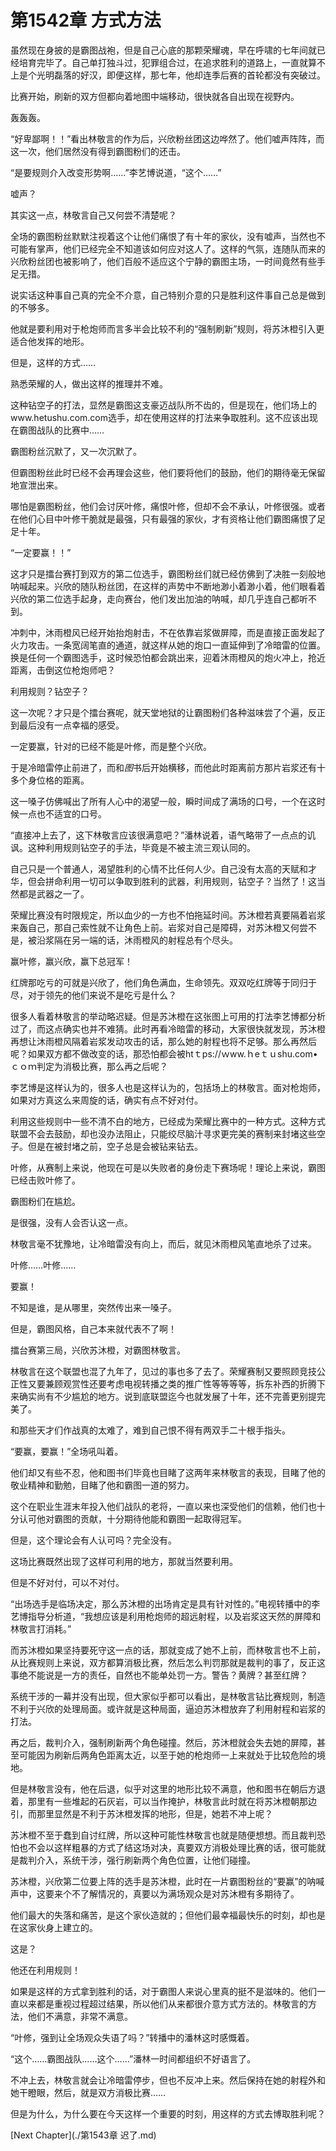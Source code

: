 # 第1542章 方式方法

虽然现在身披的是霸图战袍，但是自己心底的那颗荣耀魂，早在呼啸的七年间就已经培育完毕了。自己单打独斗过，犯罪组合过，在追求胜利的道路上，一直就算不上是个光明磊落的好汉，即便这样，那七年，他却连季后赛的首轮都没有突破过。

比赛开始，刷新的双方但都向着地图中端移动，很快就各自出现在视野内。

轰轰轰。

“好卑鄙啊！！”看出林敬言的作为后，兴欣粉丝团这边哗然了。他们嘘声阵阵，而这一次，他们居然没有得到霸图粉们的还击。

“是要规则介入改变形势啊……”李艺博说道，“这个……”

嘘声？

其实这一点，林敬言自己又何尝不清楚呢？

全场的霸图粉丝默默注视着这个让他们痛恨了有十年的家伙，没有嘘声，当然也不可能有掌声，他们已经完全不知道该如何应对这人了。这样的气氛，连随队而来的兴欣粉丝团也被影响了，他们百般不适应这个宁静的霸图主场，一时间竟然有些手足无措。

说实话这种事自己真的完全不介意，自己特别介意的只是胜利这件事自己总是做到的不够多。

他就是要利用对于枪炮师而言多半会比较不利的“强制刷新”规则，将苏沐橙引入更适合他发挥的地形。

但是，这样的方式……

熟悉荣耀的人，做出这样的推理并不难。

这种钻空子的打法，显然是霸图这支豪迈战队所不齿的，但是现在，他们场上的www.hetushu.com.com选手，却在使用这样的打法来争取胜利。这不应该出现在霸图战队的比赛中……

霸图粉丝沉默了，又一次沉默了。

但霸图粉丝此时已经不会再理会这些，他们要将他们的鼓励，他们的期待毫无保留地宣泄出来。

哪怕是霸图粉丝，他们会讨厌叶修，痛恨叶修，但却不会不承认，叶修很强。或者在他们心目中叶修干脆就是最强，只有最强的家伙，才有资格让他们霸图痛恨了足足十年。

“一定要赢！！”

这才只是擂台赛打到双方的第二位选手，霸图粉丝们就已经仿佛到了决胜一刻般地呐喊起来。兴欣的随队粉丝团，在这样的声势中不断地渺小着渺小着，他们眼看着兴欣的第二位选手起身，走向赛台，他们发出加油的呐喊，却几乎连自己都听不到。

冲刺中，沐雨橙风已经开始抬炮射击，不在依靠岩浆做屏障，而是直接正面发起了火力攻击。一条宽阔笔直的通道，就这样从她的炮口一直延伸到了冷暗雷的位置。换是任何一个霸图选手，这时候恐怕都会跳出来，迎着沐雨橙风的炮火冲上，抢近距离，击倒这位枪炮师吧？

利用规则？钻空子？

这一次呢？才只是个擂台赛呢，就天堂地狱的让霸图粉们各种滋味尝了个遍，反正到最后没有一点幸福的感受。

一定要赢，针对的已经不能是叶修，而是整个兴欣。

于是冷暗雷停止前进了，而和*图*书后开始横移，而他此时距离前方那片岩浆还有十多个身位格的距离。

这一嗓子仿佛喊出了所有人心中的渴望一般，瞬时间成了满场的口号，一个在这时候一点也不适宜的口号。

“直接冲上去了，这下林敬言应该很满意吧？”潘林说着，语气略带了一点点的讥讽。这种利用规则钻空子的手法，毕竟是不被主流三观认同的。

自己只是一个普通人，渴望胜利的心情不比任何人少。自己没有太高的天赋和才华，但会拼命利用一切可以争取到胜利的武器，利用规则，钻空子？当然了！这当然都是武器之一了。

荣耀比赛没有时限规定，所以血少的一方也不怕拖延时间。苏沐橙若真要隔着岩浆来轰自己，那自己索性就不让角色上前。岩浆对自己是障碍，对苏沐橙又何尝不是，被沿浆隔在另一端的话，沐雨橙风的射程总有个尽头。

赢叶修，赢兴欣，赢下总冠军！

红牌那吃亏的可就是兴欣了，他们角色满血，生命领先。双双吃红牌等于同归于尽，对于领先的他们来说不是吃亏是什么？

很多人看着林敬言的举动略迟疑。但是苏沐橙在这张图上可用的打法李艺博都分析过了，而这点确实也并不难猜。此时再看冷暗雷的移动，大家很快就发现，苏沐橙再想让沐雨橙风隔着岩浆发动攻击的话，那么她的射程也将不足够。那么再然后呢？如果双方都不做改变的话，那恐怕都会被htｔps://ｗww.ｈeｔｕshu.com•ｃｏｍ判定为消极比赛，那么再之后呢？

李艺博是这样认为的，很多人也是这样认为的，包括场上的林敬言。面对枪炮师，如果对方真这么来周旋的话，确实有点不好对付。

利用这些规则中一些不清不白的地方，已经成为荣耀比赛中的一种方式。这种方式联盟不会去鼓励，却也没办法阻止，只能绞尽脑汁寻求更完美的赛制来封堵这些空子。但是在被封堵之前，空子总是会被钻来钻去。

叶修，从赛制上来说，他现在可是以失败者的身份走下赛场呢！理论上来说，霸图已经击败叶修了。

霸图粉们在尴尬。

是很强，没有人会否认这一点。

林敬言毫不犹豫地，让冷暗雷没有向上，而后，就见沐雨橙风笔直地杀了过来。

叶修……叶修……

要赢！

不知是谁，是从哪里，突然传出来一嗓子。

但是，霸图风格，自己本来就代表不了啊！

擂台赛第三局，兴欣苏沐橙，对霸图林敬言。

林敬言在这个联盟也混了九年了，见过的事也多了去了。荣耀赛制又要照顾竞技公正性又要兼顾观赏性还要考虑电视转播之类的推广性等等等等，拆东补西的折腾下来确实尚有不少尴尬的地方。说到底联盟迄今也就发展了十年，还不完善更别提完美了。

和那些天才们作战真的太难了，难到自己恨不得有两双手二十根手指头。

“要赢，要赢！”全场吼叫着。

他们却又有些不忍，他和图书们毕竟也目睹了这两年来林敬言的表现，目睹了他的敬业精神和勤勉，目睹了他和霸图一道的努力。

这个在职业生涯末年投入他们战队的老将，一直以来也深受他们的信赖，他们也十分认可他对霸图的贡献，十分期待他能和霸图一起取得冠军。

但是，这个理论会有人认可吗？完全没有。

这场比赛既然出现了这样可利用的地方，那就当然要利用。

但是不好对付，可以不对付。

“出场选手是临场决定，那么苏沐橙的出场肯定是具有针对性的。”电视转播中的李艺博指导分析道，“我想应该是利用枪炮师的超远射程，以及岩浆这天然的屏障和林敬言打消耗。”

而苏沐橙如果坚持要死守这一点的话，那就变成了她不上前，而林敬言也不上前，从比赛规则上来说，双方都算消极比赛，然后怎么判罚那就是裁判的事了，反正这事绝不能说是一方的责任，自然也不能单处罚一方。警告？黄牌？甚至红牌？

系统干涉的一幕并没有出现，但大家似乎都可以看出，是林敬言钻比赛规则，制造不利于兴欣的处理局面。或许就是这种局面，逼迫苏沐橙放弃了利用射程和岩浆的打法。

再之后，裁判介入，强制刷新两个角色碰撞。然后，苏沐橙就会失去她的屏障，甚至可能因为刷新后两角色距离太近，以至于她的枪炮师一上来就处于比较危险的境地。

但是林敬言没有，他在后退，似乎对这里的地形比较不满意，他和图书在朝后方退着，那里有一些堆起的石灰岩，可以当作掩护，林敬言此时就在将苏沐橙朝那边引，而那里显然是不利于苏沐橙发挥的地形，但是，她若不冲上呢？

苏沐橙不至于蠢到自讨红牌，所以这种可能性林敬言也就是随便想想。而且裁判恐怕也不会以这样粗暴的方式了结这场对决，真要双方消极处理比赛的话，很可能就是裁判介入，系统干涉，强行刷新两个角色位置，让他们碰撞。

苏沐橙，兴欣第二位要上阵的选手是苏沐橙，此时在一片霸图粉丝的“要赢”的呐喊声中，这要来个不了解情况的，真要以为满场观众是对苏沐橙有多期待了。

他们最大的失落和痛苦，是这个家伙造就的；但他们最幸福最快乐的时刻，却也是在这家伙身上建立的。

这是？

他还在利用规则！

如果是这样的方式拿到胜利的话，对于霸图人来说心里真的挺不是滋味的。他们一直以来都是重视过程超过结果，所以他们从来都很介意方式方法的。林敬言的方法，他们不满意，非常不满意。

“叶修，强到让全场观众失语了吗？”转播中的潘林这时感慨着。

“这个……霸图战队……这个……”潘林一时间都组织不好语言了。

不冲上去，林敬言就会让冷暗雷停步，但也不反冲上来。然后保持在她的射程外和她干瞪眼，然后，就是双方消极比赛……

但是为什么，为什么要在今天这样一个重要的时刻，用这样的方式去博取胜利呢？



[Next Chapter](./第1543章 迟了.md)